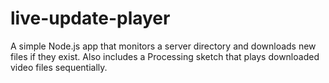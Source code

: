 # live-update-player

A simple Node.js app that monitors a server directory and downloads new files if they exist.
Also includes a Processing sketch that plays downloaded video files sequentially.
